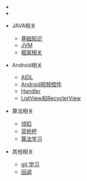 <!-- docs/_sidebar.md --> 
* 
* 
* JAVA相关
  * [基础知识](/JAVA/tips.md)
  * [JVM](/JAVA/tips.md)
  * [框架相关](/JAVA/tips.md)

* Android相关
  * [AIDL](/Android/AIDL.md)
  * [Android视频控件](/Android/Android视频控件.md)
  * [Handler](/Android/Handler.md)
  * [ListView和RecyclerView](/Android/ListView和RecyclerView.md)
  
* 算法相关
  * [领扣](/JAVA/tips.md)
  * [蓝桥杯](/JAVA/tips.md)
  * [算法学习](/算法/算法.md)
  
* 其他相关
  * [git 学习](/其他/git.md)
  * [回调](/其他/回调.md)